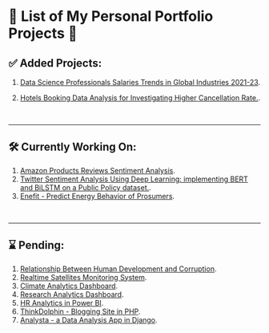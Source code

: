 # 🚀 List of My Personal Portfolio Projects 💚

## ✅ Added Projects:

1. [Data Science Professionals Salaries Trends in Global Industries 2021-23](https://github.com/khairullahhamsafar/portfolio_prjects/tree/main/Data_Scientists_Salaries_Analysis).

1. [Hotels Booking Data Analysis for Investigating Higher Cancellation Rate.](https://github.com/khairullahhamsafar/portfolio_prjects/tree/main/Investigating_High_Cancellation_Rate_in_Hotels).

<br/>

---

## &#128736; Currently Working On:

1. [Amazon Products Reviews Sentiment Analysis](https://github.com/khairullahhamsafar/portfolio_prjects/tree/main/Amazon_Products_Reviews_Sentiment_Analysis).
1. [Twitter Sentiment Analysis Using Deep Learning: implementing BERT and BiLSTM on a Public Policy dataset.]().
1. [Enefit - Predict Energy Behavior of Prosumers]().

<br/>

---

## ⌛ Pending:

1. [Relationship Between Human Development and Corruption]().
1. [Realtime Satellites Monitoring System]().
1. [Climate Analytics Dashboard]().
1. [Research Analytics Dashboard]().
1. [HR Analytics in Power BI]().
1. [ThinkDolphin - Blogging Site in PHP]().
1. [Analysta - a Data Analysis App in Django]().
